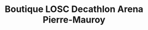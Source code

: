 ---
title: "Boutique LOSC Decathlon Arena Pierre-Mauroy"
url: /villeneuve-dascq/boutique-losc-decathlon-arena-pierre-mauroy/
shop: Sport
---